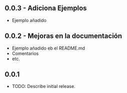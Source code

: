 ## 0.0.3 - Adiciona Ejemplos
* Ejemplo añadido

## 0.0.2 - Mejoras en la documentación
* Ejemplo añadido eb el README.md
* Comentarios
* etc.

## 0.0.1

* TODO: Describe initial release.

